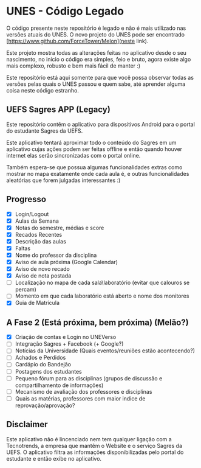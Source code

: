 # UNES - Código Legado
O código presente neste repositório é legado e não é mais utilizado nas versões atuais do UNES.
O novo projeto do UNES pode ser encontrado [https://www.github.com/ForceTower/Melon](neste link).

Este projeto mostra todas as alterações feitas no aplicativo desde o seu nascimento, no inicio o código era simples, feio e bruto, agora existe algo mais complexo, robusto e bem mais fácil de manter :)

Este repositório está aqui somente para que você possa observar todas as versões pelas quais o UNES passou e quem sabe, até aprender alguma coisa neste código estranho.

## UEFS Sagres APP (Legacy)
Este repositório contêm o aplicativo para dispositivos Android para o portal do estudante Sagres da UEFS.

Este aplicativo tentará aproximar todo o conteúdo do Sagres em um aplicativo cujas ações podem ser feitas offline e então quando houver internet elas serão sincronizadas com o portal online.

Também espera-se que possua algumas funcionalidades extras como mostrar no mapa exatamente onde cada aula é, e outras funcionalidades aleatórias que forem julgadas interessantes :)

## Progresso
- [x] Login/Logout
- [x] Aulas da Semana
- [x] Notas do semestre, médias e score
- [x] Recados Recentes
- [X] Descrição das aulas
- [X] Faltas
- [X] Nome do professor da disciplina
- [X] Aviso de aula próxima (Google Calendar)
- [x] Aviso de novo recado
- [x] Aviso de nota postada
- [ ] Localização no mapa de cada sala\laboratório (evitar que calouros se percam)
- [ ] Momento em que cada laboratório está aberto e nome dos monitores
- [x] Guia de Matrícula

## A Fase 2 (Está próxima, bem próxima) (Melão?)
- [X] Criação de contas e Login no UNEVerso
- [ ] Integração Sagres + Facebook (+ Google?)
- [ ] Notícias da Universidade (Quais eventos/reuniões estão acontecendo?)
- [ ] Achados e Perdidos
- [ ] Cardápio do Bandejão
- [ ] Postagens dos estudantes
- [ ] Pequeno fórum para as disciplinas (grupos de discussão e compartilhamento de informações)
- [ ] Mecanismo de avaliação dos professores e disciplinas
- [ ] Quais as matérias, professores com maior indice de reprovação/aprovação?

## Disclaimer
Este aplicativo não é lincenciado nem tem qualquer ligação com a Tecnotrends, a empresa que mantêm o Website e o serviço Sagres da UEFS. O aplicativo filtra as informações disponibilizadas pelo portal do estudante e então exibe no aplicativo.
